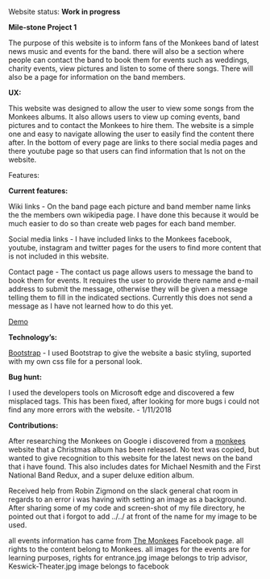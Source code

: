 Website status: <strong>Work in progress</strong>

<strong>Mile-stone Project 1</strong>

The purpose of this website is to inform fans of the Monkees band of latest news
music and events for the band. there will also be a section where people can
contact the band to book them for events such as weddings, charity events, view
pictures and listen to some of there songs. There will also be a page for
information on the band members.
 



<strong>UX:</strong>

This website was designed to allow the user to view some songs from the Monkees
albums. It also allows users to view up coming events, band pictures and to
contact the Monkees to hire them. The website is a simple one and easy to
navigate allowing the user to easily find the content there after. In the bottom
of every page are links to there social media pages and there youtube page so
that users can find information that Is not on the website. 

Features:

<strong>Current features:</strong>

Wiki links - On the band page each picture and band member name links the the
members own wikipedia page. I have done this because it would be much easier to
do so than create web pages for each band member.

Social media links - I have included links to the Monkees facebook, youtube,
instagram and twitter pages for the users to find more content that is not
included in this website.

Contact page - The contact us page allows users to message the band to book them
for events. It requires the user to provide there name and e-mail address to
submit the message, otherwise they will be given a message telling them to fill
in the indicated sections. Currently this does not send a message as I have not
learned how to do this yet.

<a href="https://preview.c9users.io/danielhayes/mile-stone1/index.html" target="
_blank">Demo</a>


<strong>Technology’s:</strong>



<a href=”http://getbootstrap.com”>Bootstrap</a> - I used Bootstrap to give the 
website a basic styling, suported with my own css file for a personal look.


<strong>Bug hunt:</strong>

I used the developers tools on Microsoft edge and discovered a few misplaced tags.
This has been fixed, after looking for more bugs i could not find any more errors
with the website. - 1/11/2018
 
<strong>Contributions:</strong>
 
After researching the Monkees on Google i discovered from a
<a href="https://www.monkees.com/news?page=1">monkees</a>
website that a Christmas album has been released. No text was copied, but wanted
to give recognition to this website for the latest news on the band that i have
found. This also includes dates for Michael Nesmith and the First National Band
Redux, and a super deluxe edition album.

Received help from Robin Zigmond on the slack general chat room in regards to an
error i was having with setting an image as a background. After sharing some of
my code and screen-shot of my file directory, he pointed out that i forgot to
add ../../ at front of the name for my image to be used.

all events information has came from <a href="https://www.facebook.com/pg/
TheMonkees/events/?ref=page_internal">The Monkees</a>
Facebook page. all rights to the content belong to Monkees. all images for the
events are for learning purposes, rights for entrance.jpg image belongs to trip
advisor, Keswick-Theater.jpg image belongs to facebook
